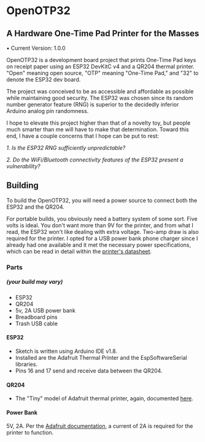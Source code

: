 # OpenOTP32
## A Hardware One-Time Pad Printer for the Masses

• Current Version: 1.0.0

OpenOTP32 is a development board project that prints One-Time Pad keys on receipt paper using an ESP32 DevKitC v4 and a QR204 thermal printer. "Open" meaning open source, "OTP" meaning "One-Time Pad," and "32" to denote the ESP32 dev board.

The project was conceived to be as accessible and affordable as possible while maintaining good security.
The ESP32 was chosen since its random number generator feature (RNG) is superior to the decidedly inferior Arduino analog pin randomness.

I hope to elevate this project higher than that of a novelty toy, but people much smarter than me will have to make that determination. Toward this end, I have a couple concerns that I hope can be put to rest:

*1. Is the ESP32 RNG sufficiently unpredictable?*

*2. Do the WiFi/Bluetooth connectivity features of the ESP32 present a vulnerability?*

## Building
To build the OpenOTP32, you will need a power source to connect both the ESP32 and the QR204.

For portable builds, you obviously need a battery system of some sort. Five volts is ideal. You don't want more than 9V for the printer, and from what I read, the ESP32 won't like dealing with extra voltage. Two-amp draw is also required for the printer. I opted for a USB power bank phone charger since I already had one available and it met the necessary power specifications, which can be read in detail within the [printer's datasheet](https://cdn-learn.adafruit.com/downloads/pdf/mini-thermal-receipt-printer.pdf).

### Parts
##### (your build may vary)
- ESP32
- QR204
- 5v, 2A USB power bank
- Breadboard pins
- Trash USB cable

#### ESP32
- Sketch is written using Arduino IDE v1.8.
- Installed are the Adafruit Thermal Printer and the EspSoftwareSerial libraries.
- Pins 16 and 17 send and receive data between the QR204.

#### QR204
- The "Tiny" model of Adafruit thermal printer, again, documented [here](https://cdn-learn.adafruit.com/downloads/pdf/mini-thermal-receipt-printer.pdf).

#### Power Bank
5V, 2A. Per the [Adafruit documentation](https://cdn-learn.adafruit.com/downloads/pdf/mini-thermal-receipt-printer.pdf), a current of 2A is required for the printer to function.